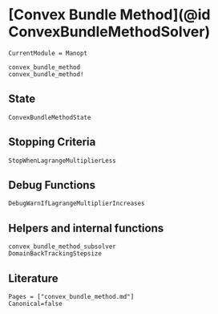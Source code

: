 # [Convex Bundle Method](@id ConvexBundleMethodSolver)

```@meta
CurrentModule = Manopt
```

```@docs
convex_bundle_method
convex_bundle_method!
```

## State

```@docs
ConvexBundleMethodState
```

## Stopping Criteria

```@docs
StopWhenLagrangeMultiplierLess
```

## Debug Functions

```@docs
DebugWarnIfLagrangeMultiplierIncreases
```

## Helpers and internal functions

```@docs
convex_bundle_method_subsolver
DomainBackTrackingStepsize
```

## Literature

```@bibliography
Pages = ["convex_bundle_method.md"]
Canonical=false
```
